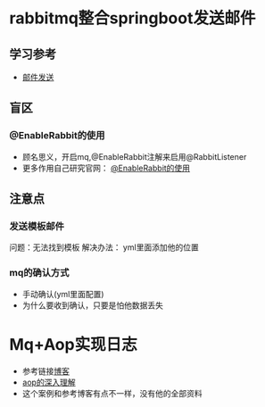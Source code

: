 # rabbitmq整合springboot发送邮件

## 学习参考
- [邮件发送](https://www.cnblogs.com/rain-me/p/16774779.html)

## 盲区
### @EnableRabbit的使用
- 顾名思义，开启mq,@EnableRabbit注解来启用@RabbitListener
- 更多作用自己研究官网： [@EnableRabbit的使用](https://docs.spring.io/spring-amqp/docs/current/reference/html/)

## 注意点
### 发送模板邮件
问题：无法找到模板
解决办法： yml里面添加他的位置

### mq的确认方式
- 手动确认(yml里面配置)
- 为什么要收到确认，只要是怕他数据丢失


# Mq+Aop实现日志
- 参考链接[博客](https://blog.csdn.net/weixin_43841630/article/details/113757891)
- [aop的深入理解](https://mrbird.cc/%E6%B7%B1%E5%85%A5%E7%90%86%E8%A7%A3Spring-AOP%E5%8E%9F%E7%90%86.html)
- 这个案例和参考博客有点不一样，没有他的全部资料